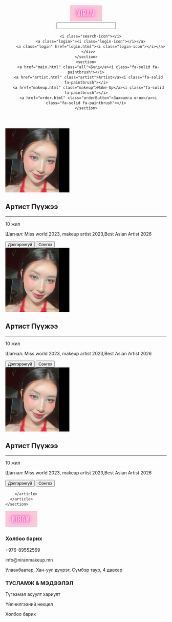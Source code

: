 <!DOCTYPE html>
<html lang="en">
<head>
    <meta charset="UTF-8">
    <meta name="viewport" content="width=device-width, initial-scale=1.0">
    <meta name="description" content="Niran Make-Up website">
    <title>Order</title>
    <link rel="stylesheet" href="https://cdnjs.cloudflare.com/ajax/libs/font-awesome/6.5.1/css/all.min.css" integrity="sha512-DTOQO9RWCH3ppGqcWaEA1BIZOC6xxalwEsw9c2QQeAIftl+Vegovlnee1c9QX4TctnWMn13TZye+giMm8e2LwA==" crossorigin="anonymous" referrerpolicy="no-referrer" />
</head>
<header>
    <section>
     <a href="main.html"> <img src="logo.jpg" width="100" height="50" alt="niran" /></a> 
      <div class="search flexrow">
        <form class="search"> <i class="fa-solid fa-magnifying-glass"></i>
          <input type="search"><i class="fa-solid fa-person-dress"></i>
        </form>
        
        <i class="search-icon"></i>
        <a class="login>"><i class="login-icon"></i></a>
        <a class="login" href="login.html"><i class="login-icon"></i></a>
      </div>
    </section>
    <section>
      <a href="main.html" class="all">Бүгд</a><i class="fa-solid fa-paintbrush"></i>
      <a href="artist.html" class="artist">Artist</a><i class="fa-solid fa-paintbrush"></i>
      <a href="makeup.html" class="makeup">Make-Up</a><i class="fa-solid fa-paintbrush"></i>
      <a href="order.html" class="orderButton">Захиалга өгөх</a><i class="fa-solid fa-paintbrush"></i>
    </section>
  </header>
<body>
    <section>
      <article class="artist">
        <img src="budalt-.png" width="200" height="200"/>
      </article>
      <article class="inf">
        <h2>Артист Пүүжээ</h2>
        <i class="star"></i>
        <hr>
        <article class="artist_info">
          <p>10 жил</p>
          <p>Шагнал: Miss world 2023, makeup artist 2023,Best Asian Artist 2026</p>
          <button class="more">Дэлгэрэнгүй</button>
          <button class="choise">Сонгох</button>
        </article>
      </article>
    </section>
    <section>
      <article class="artist">
        <img src="budalt-.png" width="200" height="200"/>
      </article>
      <article class="inf">
        <h2>Артист Пүүжээ</h2>
        <i class="star"></i>
        <hr>
        <article class="artist_info">
          <p>10 жил</p>
          <p>Шагнал: Miss world 2023, makeup artist 2023,Best Asian Artist 2026</p>
          <button class="more">Дэлгэрэнгүй</button>
          <button class="choise">Сонгох</button>
        </article>
      </article>
    </section>
    <section>
      <article class="artist">
        <img src="budalt-.png" width="200" height="200"/>
      </article>
      <article class="inf">
        <h2>Артист Пүүжээ</h2>
        <i class="star"></i>
        <hr>
        <article class="artist_info">
          <p>10 жил</p>
          <p>Шагнал: Miss world 2023, makeup artist 2023,Best Asian Artist 2026</p>
          <button class="more">Дэлгэрэнгүй</button>
          <button class="choise">Сонгох</button>
          <i class="icon"></i>
          <i class="fa-solid fa-arrow-right"></i>

        </article>
      </article>
    </section>
</body>
<footer>
  <section class="footerContact flexcol">
    <img src="logo.jpg" width="100" height="50" alt="Niran" />
    <h3>Холбоо барих</h3>
    <div class="footerpara flexrow">
      <i class="fa-solid fa-phone"></i><p>+976-89552569</p>
    </div>
    <div class="footerpara flexrow">
      <i class="fa-regular fa-envelope"></i>        <p>info@niranmakeup.mn</p>
    </div>
    <div class="footerpara flexrow">
      <i class="fa-solid fa-location-dot"></i>        <p>Улаанбаатар, Хан-уул дүүрэг, Сүмбэр таур, 4 давхар</p>
    </div>
  </section>
  <section class="help">
        <h3>ТУСЛАМЖ & МЭДЭЭЛЭЛ</h3>
        <p>Түгээмэл асуулт хариулт</p>
        <p>Үйлчилгээний нөхцөл</p>
        <p>Холбоо барих</p>
    </section>
    <section class="footer-logo">
    <section class="flexrow">
        <i class="fa"></i>
        <i class="insta"></i>
        <i class="ln"></i>
    </section>
    <section class="flexrow">
        <i class="fa"></i>
        <i class="insta"></i>
        <i class="ln"></i>
    </section>
    </section>
  </footer>
</html>
